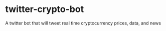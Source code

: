 # twitter-crypto-bot
A twitter bot that will tweet real time cryptocurrency prices, data, and news 
